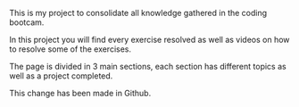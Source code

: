 This is my project to consolidate all knowledge gathered in the coding bootcam.

In this project you will find every exercise resolved as well as videos on how to resolve some of the exercises.

The page is divided in 3 main sections, each section has different topics as well as a project completed.

This change has been made in Github.
